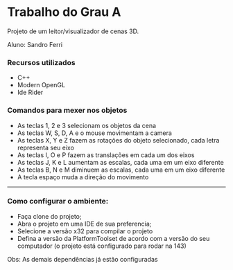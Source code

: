 # Trabalho do Grau A

Projeto de um leitor/visualizador de cenas 3D.

Aluno: Sandro Ferri

### Recursos utilizados

- C++
- Modern OpenGL
- Ide Rider

### Comandos para mexer nos objetos

- As teclas 1, 2 e 3 selecionam os objetos da cena
- As teclas W, S, D, A e o mouse movimentam a camera
- As teclas X, Y e Z fazem as rotações do objeto selecionado, cada letra representa seu eixo
- As teclas I, O e P fazem as translações em cada um dos eixos
- As teclas J, K e L aumentam as escalas, cada uma em um eixo diferente
- As teclas B, N e M diminuem as escalas, cada uma em um eixo diferente
- A tecla espaço muda a direção do movimento

------------------------------------------------------------------------------------------------------------------

### Como configurar o ambiente:

- Faça clone do projeto;
- Abra o projeto em uma IDE de sua preferencia;
- Selecione a versão x32 para compilar o projeto
- Defina a versão da PlatformToolset de acordo com a versão do seu computador (o projeto está configurado para rodar na 143)

Obs: As demais dependências já estão configuradas
